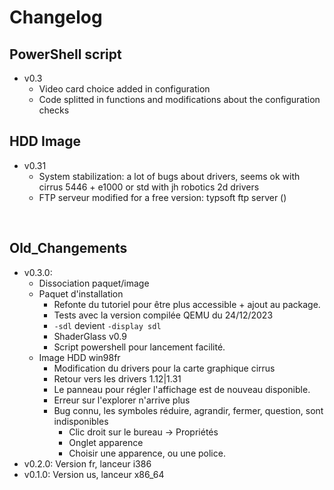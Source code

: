 
# Changelog
## PowerShell script
- v0.3
  - Video card choice added in configuration
  - Code splitted in functions and modifications about the configuration checks

## HDD Image
- v0.31
  - System stabilization: a lot of bugs about drivers, seems ok with cirrus 5446 + e1000 or std with jh robotics 2d drivers
  - FTP serveur modified for a free version: typsoft ftp server ()
 
<br>

## Old_Changements
- v0.3.0: 
    - Dissociation paquet/image
    - Paquet d'installation
      - Refonte du tutoriel pour être plus accessible + ajout au package.
      - Tests avec la version compilée QEMU du 24/12/2023
      - `-sdl` devient `-display sdl`
      - ShaderGlass v0.9
      - Script powershell pour lancement facilité.
    - Image HDD win98fr
      - Modification du drivers pour la carte graphique cirrus
      - Retour vers les drivers 1.12|1.31
      - Le panneau pour régler l'affichage est de nouveau disponible.
      - Erreur sur l'explorer n'arrive plus
      - Bug connu, les symboles réduire, agrandir, fermer, question, sont indisponibles
        - Clic droit sur le bureau &rarr; Propriétés
        - Onglet apparence
        - Choisir une apparence, ou une police.
- v0.2.0: Version fr, lanceur i386
- v0.1.0: Version us, lanceur x86_64
